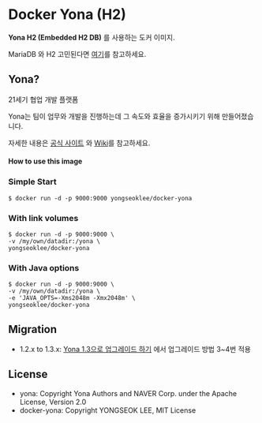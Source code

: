 # Docker Yona (H2)

**Yona H2 (Embedded H2 DB)** 를 사용하는 도커 이미지. 

MariaDB 와 H2 고민된다면 [여기](https://github.com/yona-projects/yona#yona-배포판)를 참고하세요.

## Yona?
21세기 협업 개발 플랫폼

Yona는 팀이 업무와 개발을 진행하는데 그 속도와 효율을 증가시키기 위해 만들어졌습니다.

자세한 내용은 [공식 사이트](https://github.com/yona-projects/yona) 와 [Wiki](https://github.com/yona-projects/yona/wiki)를 참고하세요.

#### How to use this image

### Simple Start

```
$ docker run -d -p 9000:9000 yongseoklee/docker-yona
```

### With link volumes

```
$ docker run -d -p 9000:9000 \
-v /my/own/datadir:/yona \
yongseoklee/docker-yona
```

### With Java options

```
$ docker run -d -p 9000:9000 \
-v /my/own/datadir:/yona \
-e 'JAVA_OPTS=-Xms2048m -Xmx2048m' \
yongseoklee/docker-yona
```

## Migration

* 1.2.x to 1.3.x: [Yona 1.3으로 업그레이드 하기](https://github.com/yona-projects/yona/wiki/Yona-1.3으로-업그레이드-하기) 에서 업그레이드 방법 3~4번 적용

## License

* yona: Copyright Yona Authors and NAVER Corp. under the Apache License, Version 2.0
* docker-yona: Copyright YONGSEOK LEE, MIT License

